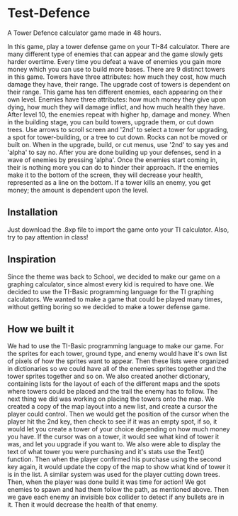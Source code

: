 # Test-Defence

A Tower Defence calculator game made in 48 hours.

In this game, play a tower defense game on your TI-84 calculator. There are many different type of enemies that can appear and the game slowly gets harder overtime. Every time you defeat a wave of enemies you gain more money which you can use to build more bases. There are 9 distinct towers in this game. Towers have three attributes: how much they cost, how much damage they have, their range. The upgrade cost of towers is dependent on their range. This game has ten different enemies, each appearing on their own level. Enemies have three attributes: how much money they give upon dying, how much they will damage inflict, and how much health they have. After level 10, the enemies repeat with higher hp, damage and money. When in the building stage, you can build towers, upgrade them, or cut down trees. Use arrows to scroll screen and '2nd' to select a tower for upgrading, a spot for tower-building, or a tree to cut down. Rocks can not be moved or built on. When in the upgrade, build, or cut menus, use '2nd' to say yes and 'alpha' to say no. After you are done building up your defenses, send in a wave of enemies by  pressing 'alpha'. Once the enemies start coming in, their is nothing more you can do to hinder their approach. If the enemies make it to the bottom of the screen, they will decrease your health, represented as a line on the bottom. If a tower kills an enemy, you get money; the amount is dependent upon the level.

## Installation
Just download the .8xp file to import the game onto your TI calculator. Also, try to pay attention in class!

## Inspiration
Since the theme was back to School, we decided to make our game on a graphing calculator, since almost every kid is required to have one. We decided to use the TI-Basic programming language for the TI graphing calculators. We wanted to make a game that could be played many times, without getting boring so we decided to make a tower defense game.

## How we built it

We had to use the TI-Basic programming language to make our game. For the sprites for each tower, ground type, and enemy would have it's own list of pixels of how the sprites want to appear. Then these lists were organized in dictionaries so we could have all of the enemies sprites together and the tower sprites together and so on. We also created another dictionary, containing lists for the layout of each of the different maps and the spots where towers could be placed and the trail the enemy has to follow. The next thing we did was working on placing the towers onto the map. We created a copy of the map layout into a new list, and create a cursor the player could control. Then we would get the position of the cursor when the player hit the 2nd key, then check to see if it was an empty spot, if so, it would let you create a tower of your choice depending on how much money you have. If the cursor was on a tower, it would see what kind of tower it was, and let you upgrade if you want to. We also were able to display the text of what tower you were purchasing and it's stats use the Text() function. Then when the player confirmed his purchase using the second key again, it would update the copy of the map to show what kind of tower it is in the list. A similar system was used for the player cutting down trees. Then, when the player was done build it was time for action! We got enemies to spawn and had them follow the path, as mentioned above. Then we gave each enemy an invisible box collider to detect if any bullets are in it. Then it would decrease the health of that enemy.
